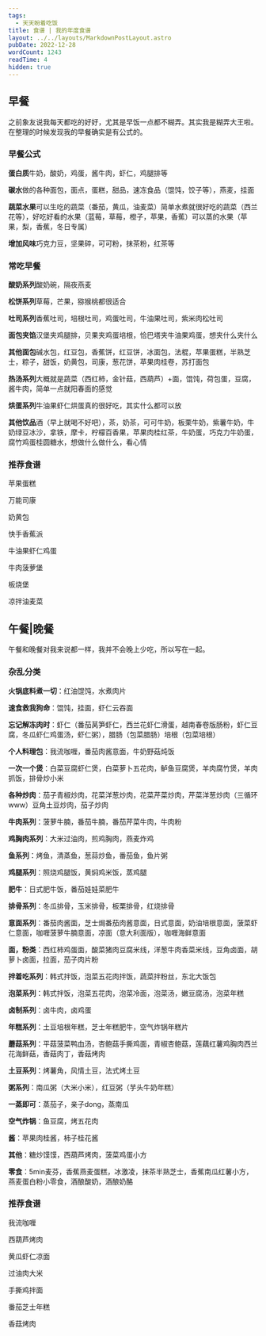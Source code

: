 ```yaml
---
tags:
  - 天天盼着吃饭
title: 食谱 | 我的年度食谱
layout: ../../layouts/MarkdownPostLayout.astro
pubDate: 2022-12-28
wordCount: 1243
readTime: 4
hidden: true
---
```

## 早餐

之前象友说我每天都吃的好好，尤其是早饭一点都不糊弄。其实我是糊弄大王啦。在整理的时候发现我的早餐确实是有公式的。

### 早餐公式

**蛋白质**牛奶，酸奶，鸡蛋，酱牛肉，虾仁，鸡腿排等

**碳水**做的各种面包，面点，蛋糕，甜品，速冻食品（馄饨，饺子等），燕麦，挂面

**蔬菜水果**可以生吃的蔬菜（番茄，黄瓜，油麦菜）简单水煮就很好吃的蔬菜（西兰花等），好吃好看的水果（蓝莓，草莓，橙子，苹果，香蕉）可以蒸的水果（苹果，梨，香蕉，冬日专属）

**增加风味**巧克力豆，坚果碎，可可粉，抹茶粉，红茶等

### 常吃早餐

**酸奶系列**酸奶碗，隔夜燕麦

**松饼系列**草莓，芒果，猕猴桃都很适合

**吐司系列**香蕉吐司，培根吐司，鸡蛋吐司，牛油果吐司，紫米肉松吐司

**面包夹馅**汉堡夹鸡腿排，贝果夹鸡蛋培根，恰巴塔夹牛油果鸡蛋，想夹什么夹什么

**其他面包**碱水包，红豆包，香蕉饼，红豆饼，冰面包，法棍，苹果蛋糕，半熟芝士，粽子，甜饭，奶黄包，司康，葱花饼，苹果肉桂卷，苏打面包

**热汤系列**大概就是蔬菜（西红柿，金针菇，西葫芦）+面，馄饨，荷包蛋，豆腐，酱牛肉，简单一点就阳春面的感觉

**烘蛋系列**牛油果虾仁烘蛋真的很好吃，其实什么都可以放

**其他饮品**酒（早上就喝不好吧），茶，奶茶，可可牛奶，板栗牛奶，紫薯牛奶，牛奶绿豆冰沙，拿铁，摩卡，柠檬百香果，苹果肉桂红茶，牛奶蛋，巧克力牛奶蛋，腐竹鸡蛋桂圆糖水，想做什么做什么，看心情

### 推荐食谱

苹果蛋糕

万能司康

奶黄包

快手香蕉派

牛油果虾仁鸡蛋

牛肉菠萝堡

板烧堡

凉拌油麦菜

## 午餐|晚餐

午餐和晚餐对我来说都一样，我并不会晚上少吃，所以写在一起。

### 杂乱分类

**火锅底料煮一切**：红油馄饨，水煮肉片

**速食救我狗命**：馄饨，挂面，虾仁云吞面

**忘记解冻肉时**：虾仁（番茄莴笋虾仁，西兰花虾仁滑蛋，越南春卷版肠粉，虾仁豆腐，冬瓜虾仁鸡蛋汤，虾仁粥），腊肠（包菜腊肠）培根（包菜培根）

**个人料理包**：我流咖喱，番茄肉酱意面，牛奶野菇炖饭

**一次一个煲**：白菜豆腐虾仁煲，白菜萝卜五花肉，鲈鱼豆腐煲，羊肉腐竹煲，羊肉抓饭，排骨炒小米

**各种炒肉**：茄子青椒炒肉，花菜洋葱炒肉，花菜芹菜炒肉，芹菜洋葱炒肉（三循环www）豆角土豆炒肉，茄子炒肉

**牛肉系列**：菠萝牛腩，番茄牛腩，番茄芹菜牛肉，牛肉粉

**鸡胸肉系列**：大米过油肉，煎鸡胸肉，燕麦炸鸡

**鱼系列**：烤鱼，清蒸鱼，葱蒜炒鱼，番茄鱼，鱼片粥

**鸡腿系列**：照烧鸡腿饭，黄焖鸡米饭，蒸鸡腿

**肥牛**：日式肥牛饭，番茄娃娃菜肥牛

**排骨系列**：冬瓜排骨，玉米排骨，板栗排骨，红烧排骨

**意面系列**：番茄肉酱面，芝士焗番茄肉酱意面，日式意面，奶油培根意面，菠菜虾仁意面，咖喱菠萝牛腩意面，凉面（意大利面版），咖喱海鲜意面

**面，粉类**：西红柿鸡蛋面，酸菜猪肉豆腐米线，洋葱牛肉香菜米线，豆角卤面，胡萝卜卤面，拉面，茄子肉片粉

**拌着吃系列**：韩式拌饭，泡菜五花肉拌饭，蔬菜拌粉丝，东北大饭包

**泡菜系列**：韩式拌饭，泡菜五花肉，泡菜冷面，泡菜汤，嫩豆腐汤，泡菜年糕

**卤制系列**：卤牛肉，卤鸡蛋

**年糕系列**：土豆培根年糕，芝士年糕肥牛，空气炸锅年糕片

**蘑菇系列**：平菇菠菜鸭血汤，杏鲍菇手撕鸡面，青椒杏鲍菇，莲藕红薯鸡胸肉西兰花海鲜菇，香菇肉丁，香菇烤肉

**土豆系列**：烤薯角，风情土豆，法式烤土豆

**粥系列**：南瓜粥（大米小米），红豆粥（芋头牛奶年糕）

**一蒸即可**：蒸茄子，亲子dong，蒸南瓜

**空气炸锅**：鱼豆腐，烤五花肉

**酱**：苹果肉桂酱，柿子桂花酱

**其他**：糖炒馍馍，西葫芦烤肉，菠菜鸡蛋小方

**零食**：5min麦芬，香蕉燕麦蛋糕，冰激凌，抹茶半熟芝士，香蕉南瓜红薯小方，燕麦蛋白粉小零食，酒酿酸奶，酒酿奶酪

### 推荐食谱

我流咖喱

西葫芦烤肉

黄瓜虾仁凉面

过油肉大米

手撕鸡拌面

番茄芝士年糕

香菇烤肉


